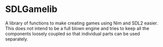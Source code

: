 # SDLGamelib
A library of functions to make creating games using Nim and SDL2 easier. This does not intend to be a full blown engine and tries to keep all the components loosely coupled so that individual parts can be used separately.
